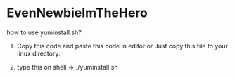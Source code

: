 # EvenNewbieImTheHero

how to use yuminstall.sh?

1. Copy this code and paste this code in editor or Just copy this file to your linux directory.

2. type this on shell  => ./yuminstall.sh

